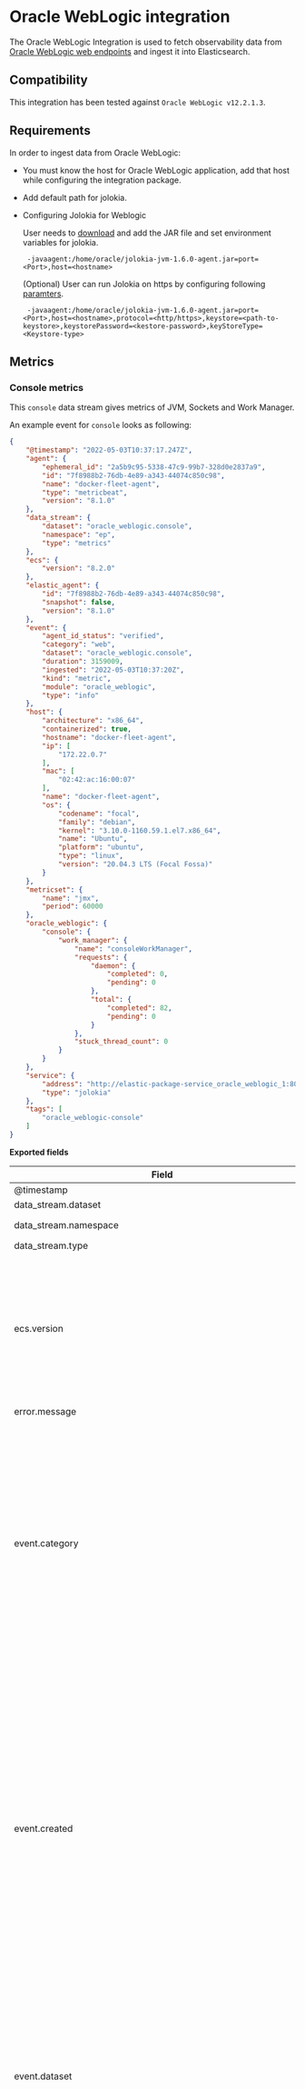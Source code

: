 # Oracle WebLogic integration

The Oracle WebLogic Integration is used to fetch observability data from [Oracle WebLogic web endpoints](https://docs.oracle.com/cd/B16240_01/doc/em.102/b25987/oracle_weblogic.htm) and ingest it into Elasticsearch.

## Compatibility

This integration has been tested against `Oracle WebLogic v12.2.1.3`.

## Requirements

In order to ingest data from Oracle WebLogic:
- You must know the host for Oracle WebLogic application, add that host while configuring the integration package.
- Add default path for jolokia.
- Configuring Jolokia for Weblogic

    User needs to [download](https://jolokia.org/download.html) and add the JAR file and set environment
     variables for jolokia.

    ```
     -javaagent:/home/oracle/jolokia-jvm-1.6.0-agent.jar=port=<Port>,host=<hostname>
    ``` 
    
    (Optional) User can run Jolokia on https by configuring following [paramters](https://jolokia.org/reference/html/agents.html#:~:text=Table%C2%A03.6.-,JVM%20agent%20configuration%20options,-Parameter).

    ```
     -javaagent:/home/oracle/jolokia-jvm-1.6.0-agent.jar=port=<Port>,host=<hostname>,protocol=<http/https>,keystore=<path-to-keystore>,keystorePassword=<kestore-password>,keyStoreType=<Keystore-type>
    ```

## Metrics

### Console metrics

This `console` data stream gives metrics of JVM, Sockets and Work Manager.

An example event for `console` looks as following:

```json
{
    "@timestamp": "2022-05-03T10:37:17.247Z",
    "agent": {
        "ephemeral_id": "2a5b9c95-5338-47c9-99b7-328d0e2837a9",
        "id": "7f8988b2-76db-4e89-a343-44074c850c98",
        "name": "docker-fleet-agent",
        "type": "metricbeat",
        "version": "8.1.0"
    },
    "data_stream": {
        "dataset": "oracle_weblogic.console",
        "namespace": "ep",
        "type": "metrics"
    },
    "ecs": {
        "version": "8.2.0"
    },
    "elastic_agent": {
        "id": "7f8988b2-76db-4e89-a343-44074c850c98",
        "snapshot": false,
        "version": "8.1.0"
    },
    "event": {
        "agent_id_status": "verified",
        "category": "web",
        "dataset": "oracle_weblogic.console",
        "duration": 3159009,
        "ingested": "2022-05-03T10:37:20Z",
        "kind": "metric",
        "module": "oracle_weblogic",
        "type": "info"
    },
    "host": {
        "architecture": "x86_64",
        "containerized": true,
        "hostname": "docker-fleet-agent",
        "ip": [
            "172.22.0.7"
        ],
        "mac": [
            "02:42:ac:16:00:07"
        ],
        "name": "docker-fleet-agent",
        "os": {
            "codename": "focal",
            "family": "debian",
            "kernel": "3.10.0-1160.59.1.el7.x86_64",
            "name": "Ubuntu",
            "platform": "ubuntu",
            "type": "linux",
            "version": "20.04.3 LTS (Focal Fossa)"
        }
    },
    "metricset": {
        "name": "jmx",
        "period": 60000
    },
    "oracle_weblogic": {
        "console": {
            "work_manager": {
                "name": "consoleWorkManager",
                "requests": {
                    "daemon": {
                        "completed": 0,
                        "pending": 0
                    },
                    "total": {
                        "completed": 82,
                        "pending": 0
                    }
                },
                "stuck_thread_count": 0
            }
        }
    },
    "service": {
        "address": "http://elastic-package-service_oracle_weblogic_1:8010/jolokia",
        "type": "jolokia"
    },
    "tags": [
        "oracle_weblogic-console"
    ]
}
```

**Exported fields**

| Field | Description | Type |
|---|---|---|
| @timestamp | Event timestamp. | date |
| data_stream.dataset | Data stream dataset. | constant_keyword |
| data_stream.namespace | Data stream namespace. | constant_keyword |
| data_stream.type | Data stream type. | constant_keyword |
| ecs.version | ECS version this event conforms to. `ecs.version` is a required field and must exist in all events. When querying across multiple indices -- which may conform to slightly different ECS versions -- this field lets integrations adjust to the schema version of the events. | keyword |
| error.message | Error message. | match_only_text |
| event.category | This is one of four ECS Categorization Fields, and indicates the second level in the ECS category hierarchy. `event.category` represents the "big buckets" of ECS categories. For example, filtering on `event.category:process` yields all events relating to process activity. This field is closely related to `event.type`, which is used as a subcategory. This field is an array. This will allow proper categorization of some events that fall in multiple categories. | keyword |
| event.created | event.created contains the date/time when the event was first read by an agent, or by your pipeline. This field is distinct from @timestamp in that @timestamp typically contain the time extracted from the original event. In most situations, these two timestamps will be slightly different. The difference can be used to calculate the delay between your source generating an event, and the time when your agent first processed it. This can be used to monitor your agent's or pipeline's ability to keep up with your event source. In case the two timestamps are identical, @timestamp should be used. | date |
| event.dataset | Name of the dataset. If an event source publishes more than one type of log or events (e.g. access log, error log), the dataset is used to specify which one the event comes from. It's recommended but not required to start the dataset name with the module name, followed by a dot, then the dataset name. | keyword |
| event.kind | This is one of four ECS Categorization Fields, and indicates the highest level in the ECS category hierarchy. `event.kind` gives high-level information about what type of information the event contains, without being specific to the contents of the event. For example, values of this field distinguish alert events from metric events. The value of this field can be used to inform how these kinds of events should be handled. They may warrant different retention, different access control, it may also help understand whether the data coming in at a regular interval or not. | keyword |
| event.module | Name of the module this data is coming from. If your monitoring agent supports the concept of modules or plugins to process events of a given source (e.g. Apache logs), `event.module` should contain the name of this module. | keyword |
| event.outcome | This is one of four ECS Categorization Fields, and indicates the lowest level in the ECS category hierarchy. `event.outcome` simply denotes whether the event represents a success or a failure from the perspective of the entity that produced the event. Note that when a single transaction is described in multiple events, each event may populate different values of `event.outcome`, according to their perspective. Also note that in the case of a compound event (a single event that contains multiple logical events), this field should be populated with the value that best captures the overall success or failure from the perspective of the event producer. Further note that not all events will have an associated outcome. For example, this field is generally not populated for metric events, events with `event.type:info`, or any events for which an outcome does not make logical sense. | keyword |
| event.type | This is one of four ECS Categorization Fields, and indicates the third level in the ECS category hierarchy. `event.type` represents a categorization "sub-bucket" that, when used along with the `event.category` field values, enables filtering events down to a level appropriate for single visualization. This field is an array. This will allow proper categorization of some events that fall in multiple event types. | keyword |
| oracle_weblogic.console.jvm.heap.free.current.bytes | Current amount of memory, in bytes, that is available in the JVM heap. | long |
| oracle_weblogic.console.jvm.heap.free.current.percent | Current percentage of the JVM heap that is free. | long |
| oracle_weblogic.console.jvm.heap.size.current | Current size, in bytes, of the JVM heap. | long |
| oracle_weblogic.console.jvm.heap.size.max | Maximum size, in bytes, of the JVM heap. | long |
| oracle_weblogic.console.jvm.server_name | Server Name. | keyword |
| oracle_weblogic.console.jvm.uptime | Number of milliseconds that the virtual machine has been running. | long |
| oracle_weblogic.console.servlet.execution_time.average | Time, in milliseconds, it took to execute all invocations of the servlet since it was most recently deployed. | long |
| oracle_weblogic.console.servlet.execution_time.high | Time, in milliseconds, that the single longest invocation of the servlet has executed since it was most recently deployed. | long |
| oracle_weblogic.console.servlet.execution_time.low | Time, in milliseconds, that the single shortest invocation of the servlet has executed since it was most recently deployed. | long |
| oracle_weblogic.console.servlet.execution_time.total | Time, in milliseconds, that all invocations of the servlet have executed since it was most recently deployed. | long |
| oracle_weblogic.console.servlet.invocation.total | Total number of times the servlet has been invoked since WebLogic Server started. | long |
| oracle_weblogic.console.servlet.name | Servlet name. | keyword |
| oracle_weblogic.console.servlet.pool_max_capacity | Maximum capacity of this servlet for single thread model servlets. | long |
| oracle_weblogic.console.servlet.reload.total | Total number of times WebLogic Server has reloaded the servlet since it was last deployed. WebLogic Server typically reloads a servlet if it has been modified. | long |
| oracle_weblogic.console.work_manager.name | Work manager name. | keyword |
| oracle_weblogic.console.work_manager.requests.daemon.completed | Number of daemon requests that have been processed. | long |
| oracle_weblogic.console.work_manager.requests.daemon.pending | Number of waiting daemon requests in the queue. | long |
| oracle_weblogic.console.work_manager.requests.total.completed | Total number of requests that have been processed. | long |
| oracle_weblogic.console.work_manager.requests.total.pending | Total number of waiting requests in the queue. | long |
| oracle_weblogic.console.work_manager.stuck_thread_count | Number of stuck threads in the thread pool. | long |
| service.address | Address where data about this service was collected from. This should be a URI, network address (ipv4:port or [ipv6]:port) or a resource path (sockets). | keyword |
| service.type | The type of the service data is collected from. The type can be used to group and correlate logs and metrics from one service type. Example: If logs or metrics are collected from Elasticsearch, `service.type` would be `elasticsearch`. | keyword |
| tags | List of keywords used to tag each event. | keyword |

